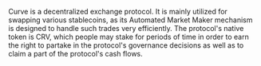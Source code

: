 Curve is a decentralized exchange protocol. It is mainly utilized for swapping various stablecoins, as its Automated Market Maker mechanism is designed to handle such trades very efficiently. The protocol's native token is CRV, which people may stake for periods of time in order to earn the right to partake in the protocol's governance decisions as well as to claim a part of the protocol's cash flows.